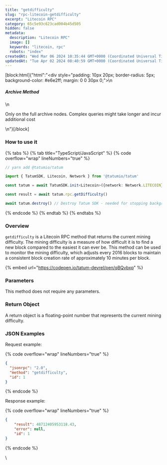 ```yaml
---
title: "getdifficulty"
slug: "rpc-litecoin-getdifficulty"
excerpt: "Litecoin RPC"
category: 65c5e93c623cad004b45d505
hidden: false
metadata: 
  description: "Litecoin RPC"
  image: []
  keywords: "litecoin, rpc"
  robots: "index"
createdAt: "Wed Mar 06 2024 10:35:44 GMT+0000 (Coordinated Universal Time)"
updatedAt: "Tue Apr 02 2024 08:40:59 GMT+0000 (Coordinated Universal Time)"
---
```

[block:html]{"html":"<div style=\"padding: 10px 20px; border-radius: 5px; background-color: #e6e2ff; margin: 0 0 30px 0;\">\n  <h5>Archive Method</h5>\n  <p>Only on the full archive nodes. Complex queries might take longer and incur additional cost</p>\n</div>"}[/block]

### How to use it

{% tabs %}
{% tab title="TypeScript/JavaScript" %}
{% code overflow="wrap" lineNumbers="true" %}
```typescript
// yarn add @tatumio/tatum

import { TatumSDK, Litecoin, Network } from '@tatumio/tatum'

const tatum = await TatumSDK.init<Litecoin>({network: Network.LITECOIN})

const result = await tatum.rpc.getDifficulty()

await tatum.destroy() // Destroy Tatum SDK - needed for stopping background jobs
```
{% endcode %}
{% endtab %}
{% endtabs %}

### Overview

`getdifficulty` is a Litecoin RPC method that returns the current mining difficulty. The mining difficulty is a measure of how difficult it is to find a new block compared to the easiest it can ever be. This method can be used to monitor the mining difficulty, which adjusts every 2016 blocks to maintain a consistent block creation rate of approximately 10 minutes per block.

{% embed url="https://codepen.io/tatum-devrel/pen/qBQvbxp" %}

### Parameters

This method does not require any parameters.

### Return Object

A return object is a floating-point number that represents the current mining difficulty.

### JSON Examples

Request example:

{% code overflow="wrap" lineNumbers="true" %}
```json
{
  "jsonrpc": "2.0",
  "method": "getdifficulty",
  "id": 1
}
```
{% endcode %}

Response example:

{% code overflow="wrap" lineNumbers="true" %}
```json
{
    "result": 48712405953118.43,
    "error": null,
    "id": 1
}
```
{% endcode %}

\
